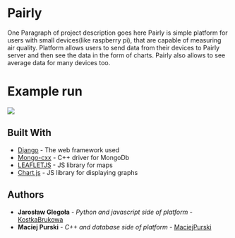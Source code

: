 # Pairly

One Paragraph of project description goes here
Pairly is simple platform for users with small devices(like raspberry pi), that are capable of measuring air quality. Platform allows users to send data from their devices to Pairly server and then see the data in the form of charts. Pairly also allows to see average data for many devices too.

# Example run

![](sample.gif)

## Built With

- [Django](https://www.djangoproject.com) - The web framework used
- [Mongo-cxx](https://github.com/mongodb/mongo-cxx-driver) - C++ driver for MongoDb
- [LEAFLETJS](https://leafletjs.com/) - JS library for maps
- [Chart.js](https://www.chartjs.org/) - JS library for displaying graphs

## Authors

- **Jarosław Glegoła** - _Python and javascript side of platform_ - [KostkaBrukowa](https://github.com/KostkaBrukowa)
- **Maciej Purski** - _C++ and database side of platform_ - [MaciejPurski](https://github.com/MaciejPurski)
